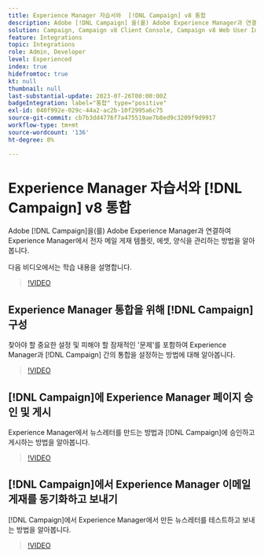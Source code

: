 ```yaml
---
title: Experience Manager 자습서와  [!DNL Campaign] v8 통합
description: Adobe [!DNL Campaign] 을(를) Adobe Experience Manager과 연결하여 Experience Manager에서 이메일 게재 템플릿, 에셋, 양식을 관리하는 방법을 알아봅니다.
solution: Campaign, Campaign v8 Client Console, Campaign v8 Web User Interface, Experience Manager
feature: Integrations
topic: Integrations
role: Admin, Developer
level: Experienced
index: true
hidefromtoc: true
kt: null
thumbnail: null
last-substantial-update: 2023-07-26T00:00:00Z
badgeIntegration: label="통합" type="positive"
exl-id: 040f992e-029c-44a2-ac2b-10f2995a6c75
source-git-commit: cb7b3dd4776f7a475519ae7b8ed9c3209f9d9917
workflow-type: tm+mt
source-wordcount: '136'
ht-degree: 0%

---
```


# Experience Manager 자습서와 [!DNL Campaign] v8 통합

Adobe [!DNL Campaign]을(를) Adobe Experience Manager과 연결하여 Experience Manager에서 전자 메일 게재 템플릿, 에셋, 양식을 관리하는 방법을 알아봅니다.

다음 비디오에서는 학습 내용을 설명합니다.

>[!VIDEO](https://video.tv.adobe.com/v/344276?quality=12&learn=on&captions=kor)

## Experience Manager 통합을 위해 [!DNL Campaign] 구성

찾아야 할 중요한 설정 및 피해야 할 잠재적인 &#39;문제&#39;를 포함하여 Experience Manager과 [!DNL Campaign] 간의 통합을 설정하는 방법에 대해 알아봅니다.

>[!VIDEO](https://video.tv.adobe.com/v/3445903?quality=12&learn=on&captions=kor)

## [!DNL Campaign]에 Experience Manager 페이지 승인 및 게시

Experience Manager에서 뉴스레터를 만드는 방법과 [!DNL Campaign]에 승인하고 게시하는 방법을 알아봅니다.

>[!VIDEO](https://video.tv.adobe.com/v/3447578?quality=12&learn=on&captions=kor)

## [!DNL Campaign]에서 Experience Manager 이메일 게재를 동기화하고 보내기

[!DNL Campaign]에서 Experience Manager에서 만든 뉴스레터를 테스트하고 보내는 방법을 알아봅니다.

>[!VIDEO](https://video.tv.adobe.com/v/3444755?quality=12&learn=on&captions=kor)
